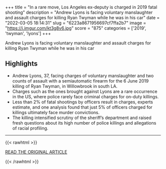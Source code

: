 +++
title = "In a rare move, Los Angeles ex-deputy is charged in 2019 fatal shooting"
description = "Andrew Lyons is facing voluntary manslaughter and assault charges for killing Ryan Twyman while he was in his car"
date = "2022-03-05 18:14:31"
slug = "6223a8671956697cf7ffa2b7"
image = "https://i.imgur.com/kt3g8v6.jpg"
score = "875"
categories = ['2019', 'twyman', 'lyons']
+++

Andrew Lyons is facing voluntary manslaughter and assault charges for killing Ryan Twyman while he was in his car

## Highlights

- Andrew Lyons, 37, facing charges of voluntary manslaughter and two counts of assault with a semiautomatic firearm for the 6 June 2019 killing of Ryan Twyman, in Willowbrook in south LA.
- Charges such as the ones brought against Lyons are a rare occurrence in the US, where police rarely face criminal charges for on-duty killings.
- Less than 2% of fatal shootings by officers result in charges, experts estimate, and one analysis found that just 5% of officers charged for killings ultimately face murder convictions.
- The killing intensified scrutiny of the sheriff’s department and raised fresh questions about its high number of police killings and allegations of racial profiling.

---

{{< rawhtml >}}
  <p class="article-category">
    <a target="_blank" href="https://www.theguardian.com/us-news/2022/mar/04/los-angeles-sheriffs-deputy-charged-killing-ryan-twyman">READ THE ORIGINAL ARTICLE</a>
  </p>
{{< /rawhtml >}}
